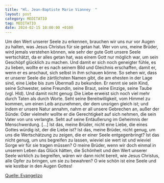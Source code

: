 ```yaml
---
title: "Hl. Jean-Baptiste Marie Vianney  "
layout: post
category: MEDITATIO
tag: MEDITATIO
date: 2024-02-15 10:00:00 +0100
---
```

Um den Wert unserer Seele zu erkennen, brauchen wir uns nur vor Augen zu halten, was Jesus Christus für sie getan hat. Wer von uns, meine Brüder, wird jemals verstehen können, wie sehr der gute Gott unsere Seele wertschätzt, da er alles getan hat, was einem Gott nur möglich war, um sein Geschöpf glücklich zu machen.<!--more--> Und damit er sich noch geneigter fühle, es zu lieben, wollte er es nach seinem Bild und Gleichnis erschaffen, damit er, wenn er es anschaut, sich selbst in ihm schauen könne. So sehen wir, dass er unserer Seele die zärtlichsten Namen gibt, die am ehesten in der Lage sind, eine Liebe bis zum Übermaß zu bekunden.
Er nennt sie sein Kind, seine Schwester, seine Freundin, seine Braut, seine Einzige, seine Taube (vgl. Hld). Und damit nicht genug: Die Liebe erweist sich noch viel mehr durch Taten als durch Worte. Seht seine Bereitwilligkeit, vom Himmel zu kommen, um einen Leib anzunehmen, der dem unsrigen gleich ist; und indem er unsere Natur annahm, nahm er all unsere Gebrechen an, außer der Sünde: Oder vielmehr wollte er die Gerechtigkeit auf sich nehmen, die sein Vater von uns verlangte. Seht auf seine Entäußerung im Geheimnis der Menschwerdung. […] Ist das, meine Brüder, nicht eine Liebe, die eines Gottes würdig ist, der die Liebe ist? Ist das, meine Brüder, nicht genug, um uns die Wertschätzung zu zeigen, die er einer Seele entgegenbringt? Ist das nicht genug, um uns begreifen zu lassen, wieviel sie wert ist und wieviel Sorge wir für sie tragen müssen?
O meine Brüder, wenn wir doch einmal in unserem Leben das Glück hätten, die Schönheit und den Wert unserer Seele wirklich zu begreifen, wären wir dann nicht bereit, wie Jesus Christus, alle Opfer zu bringen, um sie zu bewahren? O wie schön ist eine Seele und wie kostbar in den Augen Gottes! 

[Quelle: Evangelizo](https://evangeliumtagfuertag.org/DE/gospel)